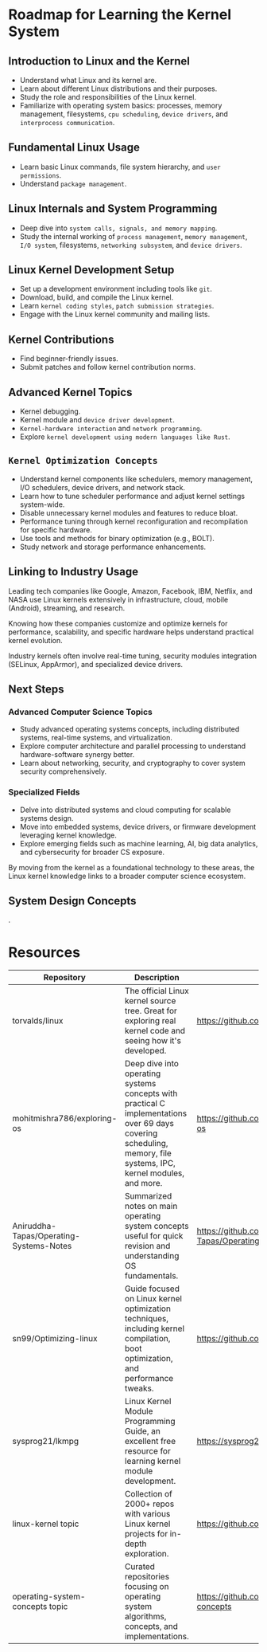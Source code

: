 # Roadmap for Learning the Kernel System

## Introduction to Linux and the Kernel

- Understand what Linux and its kernel are.
- Learn about different Linux distributions and their purposes.
- Study the role and responsibilities of the Linux kernel.
- Familiarize with operating system basics: processes, memory management, filesystems, `cpu scheduling`, `device drivers`, and `interprocess communication`.

## Fundamental Linux Usage


- Learn basic Linux commands, file system hierarchy, and `user permissions`.
- Understand `package management`.
## Linux Internals and System Programming
- Deep dive into `system calls, signals, and memory mapping`.
- Study the internal working of `process management`, `memory management`, `I/O system`, filesystems, `networking subsystem`, and `device drivers`.

## Linux Kernel Development Setup

- Set up a development environment including tools like `git`.
- Download, build, and compile the Linux kernel.
- Learn `kernel coding styles`, `patch submission strategies`.
- Engage with the Linux kernel community and mailing lists.

## Kernel Contributions

- Find beginner-friendly issues.
- Submit patches and follow kernel contribution norms.

## Advanced Kernel Topics

- Kernel debugging.
- Kernel module and `device driver development`.
- `Kernel-hardware interaction` and `network programming`.
- Explore `kernel development using modern languages like Rust`.

## `Kernel Optimization Concepts`

- Understand kernel components like schedulers, memory management, I/O schedulers, device drivers, and network stack.
- Learn how to tune scheduler performance and adjust kernel settings system-wide.
- Disable unnecessary kernel modules and features to reduce bloat.
- Performance tuning through kernel reconfiguration and recompilation for specific hardware.
- Use tools and methods for binary optimization (e.g., BOLT).
- Study network and storage performance enhancements.

## Linking to Industry Usage
Leading tech companies like Google, Amazon, Facebook, IBM, Netflix, and NASA use Linux kernels extensively in infrastructure, cloud, mobile (Android), streaming, and research.

Knowing how these companies customize and optimize kernels for performance, scalability, and specific hardware helps understand practical kernel evolution.

Industry kernels often involve real-time tuning, security modules integration (SELinux, AppArmor), and specialized device drivers.

## Next Steps

### Advanced Computer Science Topics

- Study advanced operating systems concepts, including distributed systems, real-time systems, and virtualization.
- Explore computer architecture and parallel processing to understand hardware-software synergy better.
- Learn about networking, security, and cryptography to cover system security comprehensively.

### Specialized Fields

- Delve into distributed systems and cloud computing for scalable systems design.
- Move into embedded systems, device drivers, or firmware development leveraging kernel knowledge.
- Explore emerging fields such as machine learning, AI, big data analytics, and cybersecurity for broader CS exposure.

By moving from the kernel as a foundational technology to these areas, the Linux kernel knowledge links to a broader computer science ecosystem.

## System Design Concepts
.




# Resources
| Repository | Description | Link |
|------------|-------------|------|
| torvalds/linux | The official Linux kernel source tree. Great for exploring real kernel code and seeing how it's developed. | https://github.com/torvalds/linux |
| mohitmishra786/exploring-os | Deep dive into operating systems concepts with practical C implementations over 69 days covering scheduling, memory, file systems, IPC, kernel modules, and more. | https://github.com/mohitmishra786/exploring-os |
| Aniruddha-Tapas/Operating-Systems-Notes | Summarized notes on main operating system concepts useful for quick revision and understanding OS fundamentals. | https://github.com/Aniruddha-Tapas/Operating-Systems-Notes |
| sn99/Optimizing-linux | Guide focused on Linux kernel optimization techniques, including kernel compilation, boot optimization, and performance tweaks. | https://github.com/sn99/Optimizing-linux |
| sysprog21/lkmpg | Linux Kernel Module Programming Guide, an excellent free resource for learning kernel module development. | https://sysprog21.github.io/lkmpg/ |
| linux-kernel topic | Collection of 2000+ repos with various Linux kernel projects for in-depth exploration. | https://github.com/topics/linux-kernel |
| operating-system-concepts topic | Curated repositories focusing on operating system algorithms, concepts, and implementations. | https://github.com/topics/operating-system-concepts |
